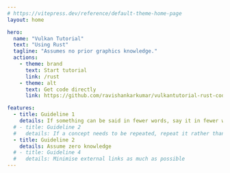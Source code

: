 ```yaml
---
# https://vitepress.dev/reference/default-theme-home-page
layout: home

hero:
  name: "Vulkan Tutorial"
  text: "Using Rust"
  tagline: "Assumes no prior graphics knowledge."
  actions:
    - theme: brand
      text: Start tutorial
      link: /rust
    - theme: alt
      text: Get code directly
      link: https://github.com/ravishankarkumar/vulkantutorial-rust-code

features:
  - title: Guideline 1
    details: If something can be said in fewer words, say it in fewer words
  # - title: Guideline 2
  #   details: If a concept needs to be repeated, repeat it rather than pasting a link
  - title: Guideline 2
    details: Assume zero knowledge 
  # - title: Guideline 4
  #   details: Minimise external links as much as possible 
---
```


